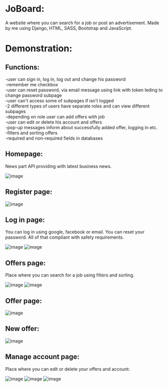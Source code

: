 # JoBoard:  
A website where you can search for a job or post an advertisement. Made by me using Django, HTML, SASS, Bootstrap and JavaScript.
# Demonstration:  
## Functions:
-user can sign in, log in, log out and change his password   
-remember me checkbox    
-user can reset password, via email message using link with token leding to change password subpage    
-user can't access some of subpages if isn't logged        
-2 different types of users have separate roles and can view different subpages        
-depending on role user can add offers with job         
-user can edit or delete his account and offers     
-pop-up messages inform about successfully added offer, logging in etc.    
-filters and sorting offers    
-required and non-required fields in databases    
## Homepage:    
News part API providing with latest business news.    
    
    
![image](https://user-images.githubusercontent.com/109976941/204869340-2c7a140a-ce9a-43db-8c05-48cc59041ee3.png)
## Register page:    
![image](https://user-images.githubusercontent.com/109976941/204870042-f6d86b67-e6dc-4028-907a-56ac4cfa3746.png)
## Log in page:    
You can log in using google, facebook or email. You can reset your password. All of that compliant with safety requirements.    
        
        
![image](https://user-images.githubusercontent.com/109976941/204869479-c8d97f65-c0b2-4717-9b11-92d3a46f5cfe.png)
![image](https://user-images.githubusercontent.com/109976941/204870206-fa936e03-7a2e-4f9d-954e-1a39854a1ed6.png)
## Offers page:    
Place where you can search for a job using filters and sorting.    
    
    
![image](https://user-images.githubusercontent.com/109976941/204870591-7387ff17-2f06-46d6-86f6-198dbb728e3b.png)
![image](https://user-images.githubusercontent.com/109976941/204871476-41ce0162-f2ab-4d97-936a-4b9f128b2966.png)
## Offer page:    
![image](https://user-images.githubusercontent.com/109976941/204871600-4ac8011c-3b8c-43f8-aa76-60e94536daba.png)
## New offer:    
![image](https://user-images.githubusercontent.com/109976941/204871964-7cde281c-c57f-4153-a2b9-6e838735868d.png)
## Manage account page:    
Place where you can edit or delete your offers and account:    
    
    
![image](https://user-images.githubusercontent.com/109976941/204872368-a1994a73-3c45-4bd6-97a7-a6e2c16ff352.png)
![image](https://user-images.githubusercontent.com/109976941/204872437-a66e0663-62b9-4dcd-bc1b-a03cce3c6ff9.png)
![image](https://user-images.githubusercontent.com/109976941/204873641-9559a10b-1546-4803-b616-8c1ed42cf4ee.png)
